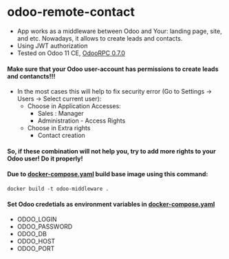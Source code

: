 # odoo-remote-contact
- App works as a middleware between Odoo and Your: landing page, site, and etc. Nowadays, it allows to create leads and contacts.
- Using JWT authorization
- Tested on Odoo 11 CE, [OdooRPC 0.7.0](https://github.com/OCA/odoorpc)

#### Make sure that your Odoo user-account has permissions to create leads and contancts!!!
 - In the most cases this will help to fix security error (Go to Settings -> Users -> Select current user):
   - Choose in Application Accesses:
     - Sales : Manager
     - Administration - Access Rights
   - Choose in Extra rights
     - Contact creation
#### So, if these combination will not help you, try to add more rights to your Odoo user! Do it properly!

#### Due to [docker-compose.yaml](./docker-compose.yaml) build base image using this command:
 `docker build -t odoo-middleware .`
#### Set Odoo credetials as environment variables in [docker-compose.yaml](./docker-compose.yaml)
 - ODOO_LOGIN  
 - ODOO_PASSWORD 
 - ODOO_DB 
 - ODOO_HOST 
 - ODOO_PORT 

